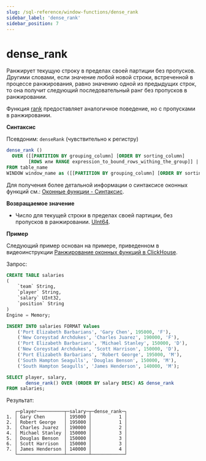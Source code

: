 ```yaml
---
slug: /sql-reference/window-functions/dense_rank
sidebar_label: 'dense_rank'
sidebar_position: 7
---
```



# dense_rank

Ранжирует текущую строку в пределах своей партиции без пропусков. Другими словами, если значение любой новой строки, встреченной в процессе ранжирования, равно значению одной из предыдущих строк, то она получит следующий последовательный ранг без пропусков в ранжировании.

Функция [rank](./rank.md) предоставляет аналогичное поведение, но с пропусками в ранжировании.

**Синтаксис**

Псевдоним: `denseRank` (чувствительно к регистру)

```sql
dense_rank ()
  OVER ([[PARTITION BY grouping_column] [ORDER BY sorting_column]
        [ROWS или RANGE expression_to_bound_rows_withing_the_group]] | [window_name])
FROM table_name
WINDOW window_name as ([[PARTITION BY grouping_column] [ORDER BY sorting_column])
```

Для получения более детальной информации о синтаксисе оконных функций см.: [Оконные функции - Синтаксис](./index.md/#syntax).

**Возвращаемое значение**

- Число для текущей строки в пределах своей партиции, без пропусков в ранжировании. [UInt64](../data-types/int-uint.md).

**Пример**

Следующий пример основан на примере, приведенном в видеоинструкции [Ранжирование оконных функций в ClickHouse](https://youtu.be/Yku9mmBYm_4?si=XIMu1jpYucCQEoXA).

Запрос:

```sql
CREATE TABLE salaries
(
    `team` String,
    `player` String,
    `salary` UInt32,
    `position` String
)
Engine = Memory;

INSERT INTO salaries FORMAT Values
    ('Port Elizabeth Barbarians', 'Gary Chen', 195000, 'F'),
    ('New Coreystad Archdukes', 'Charles Juarez', 190000, 'F'),
    ('Port Elizabeth Barbarians', 'Michael Stanley', 150000, 'D'),
    ('New Coreystad Archdukes', 'Scott Harrison', 150000, 'D'),
    ('Port Elizabeth Barbarians', 'Robert George', 195000, 'M'),
    ('South Hampton Seagulls', 'Douglas Benson', 150000, 'M'),
    ('South Hampton Seagulls', 'James Henderson', 140000, 'M');
```

```sql
SELECT player, salary,
       dense_rank() OVER (ORDER BY salary DESC) AS dense_rank
FROM salaries;
```

Результат:

```response
   ┌─player──────────┬─salary─┬─dense_rank─┐
1. │ Gary Chen       │ 195000 │          1 │
2. │ Robert George   │ 195000 │          1 │
3. │ Charles Juarez  │ 190000 │          2 │
4. │ Michael Stanley │ 150000 │          3 │
5. │ Douglas Benson  │ 150000 │          3 │
6. │ Scott Harrison  │ 150000 │          3 │
7. │ James Henderson │ 140000 │          4 │
   └─────────────────┴────────┴────────────┘
```

